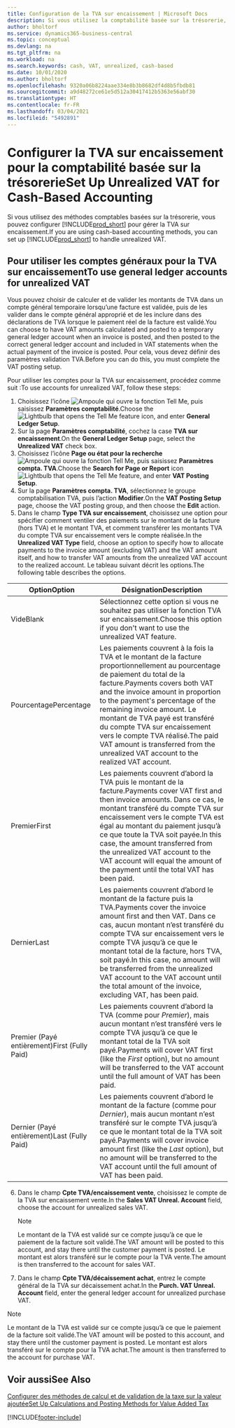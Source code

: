 ```yaml
---
title: Configuration de la TVA sur encaissement | Microsoft Docs
description: Si vous utilisez la comptabilité basée sur la trésorerie, vous pouvez spécifier comment gérer la TVA sur encaissement pour les ventes et les achats.
author: bholtorf
ms.service: dynamics365-business-central
ms.topic: conceptual
ms.devlang: na
ms.tgt_pltfrm: na
ms.workload: na
ms.search.keywords: cash, VAT, unrealized, cash-based
ms.date: 10/01/2020
ms.author: bholtorf
ms.openlocfilehash: 9320a06b8224aae334e8b3b8682df4d8b5fbdb81
ms.sourcegitcommit: a9d48272ce61e5d512a30417412b5363e56abf30
ms.translationtype: HT
ms.contentlocale: fr-FR
ms.lasthandoff: 03/04/2021
ms.locfileid: "5492891"
---
```

# <a name="set-up-unrealized-vat-for-cash-based-accounting"></a><span data-ttu-id="be009-103">Configurer la TVA sur encaissement pour la comptabilité basée sur la trésorerie</span><span class="sxs-lookup"><span data-stu-id="be009-103">Set Up Unrealized VAT for Cash-Based Accounting</span></span>
<span data-ttu-id="be009-104">Si vous utilisez des méthodes comptables basées sur la trésorerie, vous pouvez configurer [!INCLUDE[prod_short](includes/prod_short.md)] pour gérer la TVA sur encaissement.</span><span class="sxs-lookup"><span data-stu-id="be009-104">If you are using cash-based accounting methods, you can set up [!INCLUDE[prod_short](includes/prod_short.md)] to handle unrealized VAT.</span></span>

## <a name="to-use-general-ledger-accounts-for-unrealized-vat"></a><span data-ttu-id="be009-105">Pour utiliser les comptes généraux pour la TVA sur encaissement</span><span class="sxs-lookup"><span data-stu-id="be009-105">To use general ledger accounts for unrealized VAT</span></span>
<span data-ttu-id="be009-106">Vous pouvez choisir de calculer et de valider les montants de TVA dans un compte général temporaire lorsqu’une facture est validée, puis de les valider dans le compte général approprié et de les inclure dans des déclarations de TVA lorsque le paiement réel de la facture est validé.</span><span class="sxs-lookup"><span data-stu-id="be009-106">You can choose to have VAT amounts calculated and posted to a temporary general ledger account when an invoice is posted, and then posted to the correct general ledger account and included in VAT statements when the actual payment of the invoice is posted.</span></span> <span data-ttu-id="be009-107">Pour cela, vous devez définir des paramètres validation TVA.</span><span class="sxs-lookup"><span data-stu-id="be009-107">Before you can do this, you must complete the VAT posting setup.</span></span>

<span data-ttu-id="be009-108">Pour utiliser les comptes pour la TVA sur encaissement, procédez comme suit :</span><span class="sxs-lookup"><span data-stu-id="be009-108">To use accounts for unrealized VAT, follow these steps:</span></span>
1. <span data-ttu-id="be009-109">Choisissez l’icône ![Ampoule qui ouvre la fonction Tell Me](media/ui-search/search_small.png "Dites-moi ce que vous voulez faire"), puis saisissez **Paramètres comptabilité**.</span><span class="sxs-lookup"><span data-stu-id="be009-109">Choose the ![Lightbulb that opens the Tell Me feature](media/ui-search/search_small.png "Tell me what you want to do") icon, and enter **General Ledger Setup**.</span></span>
2. <span data-ttu-id="be009-110">Sur la page **Paramètres comptabilité**, cochez la case **TVA sur encaissement**.</span><span class="sxs-lookup"><span data-stu-id="be009-110">On the **General Ledger Setup** page, select the **Unrealized VAT** check box.</span></span>
3. <span data-ttu-id="be009-111">Choisissez l’icône **Page ou état pour la recherche** ![Ampoule qui ouvre la fonction Tell Me](media/ui-search/search_small.png "Dites-moi ce que vous voulez faire"), puis saisissez **Paramètres compta. TVA**.</span><span class="sxs-lookup"><span data-stu-id="be009-111">Choose the **Search for Page or Report** icon ![Lightbulb that opens the Tell Me feature](media/ui-search/search_small.png "Tell me what you want to do"), and enter **VAT Posting Setup**.</span></span>
4. <span data-ttu-id="be009-112">Sur la page **Paramètres compta. TVA**, sélectionnez le groupe comptabilisation TVA, puis l’action **Modifier**.</span><span class="sxs-lookup"><span data-stu-id="be009-112">On the **VAT Posting Setup** page, choose the VAT posting group, and then choose the **Edit** action.</span></span>
5. <span data-ttu-id="be009-113">Dans le champ **Type TVA sur encaissement**, choisissez une option pour spécifier comment ventiler des paiements sur le montant de la facture (hors TVA) et le montant TVA, et comment transférer les montants TVA du compte TVA sur encaissement vers le compte réalisée.</span><span class="sxs-lookup"><span data-stu-id="be009-113">In the **Unrealized VAT Type** field, choose an option to specify how to allocate payments to the invoice amount (excluding VAT) and the VAT amount itself, and how to transfer VAT amounts from the unrealized VAT account to the realized account.</span></span> <span data-ttu-id="be009-114">Le tableau suivant décrit les options.</span><span class="sxs-lookup"><span data-stu-id="be009-114">The following table describes the options.</span></span>

| <span data-ttu-id="be009-115">Option</span><span class="sxs-lookup"><span data-stu-id="be009-115">Option</span></span> | <span data-ttu-id="be009-116">Désignation</span><span class="sxs-lookup"><span data-stu-id="be009-116">Description</span></span> |
| --- | --- |
| <span data-ttu-id="be009-117">Vide</span><span class="sxs-lookup"><span data-stu-id="be009-117">Blank</span></span> | <span data-ttu-id="be009-118">Sélectionnez cette option si vous ne souhaitez pas utiliser la fonction TVA sur encaissement.</span><span class="sxs-lookup"><span data-stu-id="be009-118">Choose this option if you don't want to use the unrealized VAT feature.</span></span> |
| <span data-ttu-id="be009-119">Pourcentage</span><span class="sxs-lookup"><span data-stu-id="be009-119">Percentage</span></span> | <span data-ttu-id="be009-120">Les paiements couvrent à la fois la TVA et le montant de la facture proportionnellement au pourcentage de paiement du total de la facture.</span><span class="sxs-lookup"><span data-stu-id="be009-120">Payments covers both VAT and the invoice amount in proportion to the payment's percentage of the remaining invoice amount.</span></span> <span data-ttu-id="be009-121">Le montant de TVA payé est transféré du compte TVA sur encaissement vers le compte TVA réalisé.</span><span class="sxs-lookup"><span data-stu-id="be009-121">The paid VAT amount is transferred from the unrealized VAT account to the realized VAT account.</span></span> |
| <span data-ttu-id="be009-122">Premier</span><span class="sxs-lookup"><span data-stu-id="be009-122">First</span></span> | <span data-ttu-id="be009-123">Les paiements couvrent d’abord la TVA puis le montant de la facture.</span><span class="sxs-lookup"><span data-stu-id="be009-123">Payments cover VAT first and then invoice amounts.</span></span> <span data-ttu-id="be009-124">Dans ce cas, le montant transféré du compte TVA sur encaissement vers le compte TVA est égal au montant du paiement jusqu’à ce que toute la TVA soit payée.</span><span class="sxs-lookup"><span data-stu-id="be009-124">In this case, the amount transferred from the unrealized VAT account to the VAT account will equal the amount of the payment until the total VAT has been paid.</span></span> |
| <span data-ttu-id="be009-125">Dernier</span><span class="sxs-lookup"><span data-stu-id="be009-125">Last</span></span> | <span data-ttu-id="be009-126">Les paiements couvrent d’abord le montant de la facture puis la TVA.</span><span class="sxs-lookup"><span data-stu-id="be009-126">Payments cover the invoice amount first and then VAT.</span></span> <span data-ttu-id="be009-127">Dans ce cas, aucun montant n’est transféré du compte TVA sur encaissement vers le compte TVA jusqu’à ce que le montant total de la facture, hors TVA, soit payé.</span><span class="sxs-lookup"><span data-stu-id="be009-127">In this case, no amount will be transferred from the unrealized VAT account to the VAT account until the total amount of the invoice, excluding VAT, has been paid.</span></span> |
| <span data-ttu-id="be009-128">Premier (Payé entièrement)</span><span class="sxs-lookup"><span data-stu-id="be009-128">First (Fully Paid)</span></span> | <span data-ttu-id="be009-129">Les paiements couvrent d’abord la TVA (comme pour _Premier_), mais aucun montant n’est transféré vers le compte TVA jusqu’à ce que le montant total de la TVA soit payé.</span><span class="sxs-lookup"><span data-stu-id="be009-129">Payments will cover VAT first (like the _First_ option), but no amount will be transferred to the VAT account until the full amount of VAT has been paid.</span></span> |
| <span data-ttu-id="be009-130">Dernier (Payé entièrement)</span><span class="sxs-lookup"><span data-stu-id="be009-130">Last (Fully Paid)</span></span> | <span data-ttu-id="be009-131">Les paiements couvrent d’abord le montant de la facture (comme pour _Dernier_), mais aucun montant n’est transféré sur le compte TVA jusqu’à ce que le montant total de la TVA soit payé.</span><span class="sxs-lookup"><span data-stu-id="be009-131">Payments will cover invoice amount first (like the _Last_ option), but no amount will be transferred to the VAT account until the full amount of VAT has been paid.</span></span> |

6. <span data-ttu-id="be009-132">Dans le champ **Cpte TVA/encaissement vente**, choisissez le compte de la TVA sur encaissement vente.</span><span class="sxs-lookup"><span data-stu-id="be009-132">In the **Sales VAT Unreal. Account** field, choose the account for unrealized sales VAT.</span></span>

    > [!NOTE]  
    > <span data-ttu-id="be009-133">Le montant de la TVA est validé sur ce compte jusqu’à ce que le paiement de la facture soit validé.</span><span class="sxs-lookup"><span data-stu-id="be009-133">The VAT amount will be posted to this account, and stay there until the customer payment is posted.</span></span> <span data-ttu-id="be009-134">Le montant est alors transféré sur le compte pour la TVA vente.</span><span class="sxs-lookup"><span data-stu-id="be009-134">The amount is then transferred to the account for sales VAT.</span></span>
7. <span data-ttu-id="be009-135">Dans le champ **Cpte TVA/décaissement achat**, entrez le compte général de la TVA sur décaissement achat.</span><span class="sxs-lookup"><span data-stu-id="be009-135">In the **Purch. VAT Unreal. Account** field, enter the general ledger account for unrealized purchase VAT.</span></span>

> [!NOTE]  
> <span data-ttu-id="be009-136">Le montant de la TVA est validé sur ce compte jusqu’à ce que le paiement de la facture soit validé.</span><span class="sxs-lookup"><span data-stu-id="be009-136">The VAT amount will be posted to this account, and stay there until the customer payment is posted.</span></span> <span data-ttu-id="be009-137">Le montant est alors transféré sur le compte pour la TVA achat.</span><span class="sxs-lookup"><span data-stu-id="be009-137">The amount is then transferred to the account for purchase VAT.</span></span>

## <a name="see-also"></a><span data-ttu-id="be009-138">Voir aussi</span><span class="sxs-lookup"><span data-stu-id="be009-138">See Also</span></span>
[<span data-ttu-id="be009-139">Configurer des méthodes de calcul et de validation de la taxe sur la valeur ajoutée</span><span class="sxs-lookup"><span data-stu-id="be009-139">Set Up Calculations and Posting Methods for Value Added Tax</span></span>](finance-setup-vat.md)

[!INCLUDE[footer-include](includes/footer-banner.md)]
